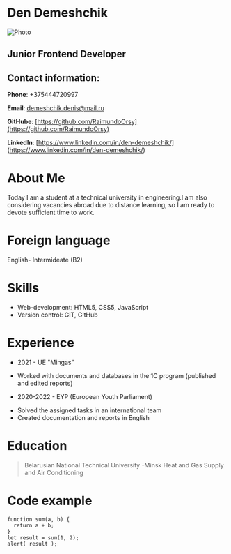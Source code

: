 # Den Demeshchik

![Photo](https://sun9-87.userapi.com/s/v1/if1/qu-eq3AknZzofG8ukJ9bJgfcTGIuW46-1HoQ7av3hPyVjc7uY3CH5AXFUgydc0MGNE9AAepu.jpg?size=1678x2160&quality=96&type=album) 

## Junior Frontend Developer

## Contact information:

**Phone**: +375444720997

**Email**: demeshchik.denis@mail.ru

**GitHube**: [https://github.com/RaimundoOrsy](https://github.com/RaimundoOrsy)

**LinkedIn**: [https://www.linkedin.com/in/den-demeshchik/] (https://www.linkedin.com/in/den-demeshchik/)

# About Me

Today I am a student at a
technical university in
engineering.I am also considering
vacancies abroad due to distance
learning, so I am ready to devote
sufficient time to work.

# Foreign language

English- Intermideate (B2)

# Skills

* Web-development: HTML5, CSS5, JavaScript
* Version control: GIT, GitHub

# Experience

* 2021 - UE "Mingas" 
- Worked with documents and databases in the 1C
program (published and edited reports)
* 2020-2022 - EYP (European Youth Parliament) 
- Solved the assigned tasks in an international team
- Created documentation and reports in English

# Education

>Belarusian National Technical University -Minsk
>Heat and Gas Supply and Air Conditioning

# Code example

```
function sum(a, b) {
  return a + b;
}
let result = sum(1, 2);
alert( result );
```

